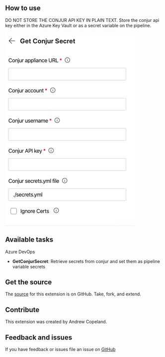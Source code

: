 ## How to use

DO NOT STORE THE CONJUR API KEY IN PLAIN TEXT. Store the conjur api key either in the Azure Key Vault or as a secret variable on the pipeline.


![config-task](config-get-conjur-secret.png)

## Available tasks

Azure DevOps

* **GetConjurSecret**: Retrieve secrets from conjur and set them as pipeline variable secrets

## Get the source

The [source](https://github.com/AndrewCopeland/conjur-extension-azure-devops) for this extension is on GitHub. Take, fork, and extend.

## Contribute

This extension was created by Andrew Copeland.

## Feedback and issues

If you have feedback or issues file an issue on [GitHub](https://github.com/AndrewCopeland/conjur-extension-azure-devops)
